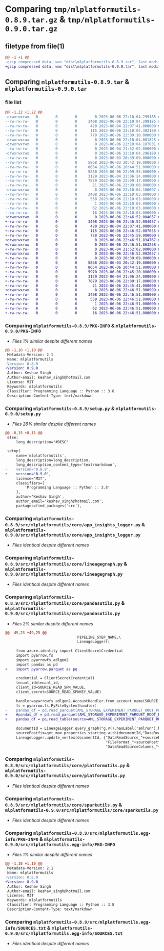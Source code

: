 # Comparing `tmp/mlplatformutils-0.8.9.tar.gz` & `tmp/mlplatformutils-0.9.0.tar.gz`

## filetype from file(1)

```diff
@@ -1 +1 @@
-gzip compressed data, was "dist\mlplatformutils-0.8.9.tar", last modified: Tue Jun  6 22:10:04 2023, max compression
+gzip compressed data, was "dist\mlplatformutils-0.9.0.tar", last modified: Tue Jun  6 22:46:52 2023, max compression
```

## Comparing `mlplatformutils-0.8.9.tar` & `mlplatformutils-0.9.0.tar`

### file list

```diff
@@ -1,22 +1,22 @@
-drwxrwxrwx   0        0        0        0 2023-06-06 22:10:04.299185 mlplatformutils-0.8.9/
--rw-rw-rw-   0        0        0     3408 2023-06-06 22:10:04.299185 mlplatformutils-0.8.9/PKG-INFO
--rw-rw-rw-   0        0        0      420 2023-06-04 22:07:41.000000 mlplatformutils-0.8.9/README.rst
--rw-rw-rw-   0        0        0      115 2023-06-06 22:10:04.302189 mlplatformutils-0.8.9/setup.cfg
--rw-rw-rw-   0        0        0      778 2023-06-06 22:09:10.000000 mlplatformutils-0.8.9/setup.py
-drwxrwxrwx   0        0        0        0 2023-06-06 22:10:04.081825 mlplatformutils-0.8.9/src/
-drwxrwxrwx   0        0        0        0 2023-06-06 22:10:04.107831 mlplatformutils-0.8.9/src/mlplatformutils/
--rw-rw-rw-   0        0        0        0 2023-06-04 21:52:02.000000 mlplatformutils-0.8.9/src/mlplatformutils/__init__.py
-drwxrwxrwx   0        0        0        0 2023-06-06 22:10:04.296189 mlplatformutils-0.8.9/src/mlplatformutils/core/
--rw-rw-rw-   0        0        0        0 2023-06-03 20:39:09.000000 mlplatformutils-0.8.9/src/mlplatformutils/core/__init__.py
--rw-rw-rw-   0        0        0     5868 2023-06-03 20:42:19.000000 mlplatformutils-0.8.9/src/mlplatformutils/core/app_insights_logger.py
--rw-rw-rw-   0        0        0     8654 2023-06-06 20:44:51.000000 mlplatformutils-0.8.9/src/mlplatformutils/core/lineagegraph.py
--rw-rw-rw-   0        0        0     5830 2023-06-06 22:09:55.000000 mlplatformutils-0.8.9/src/mlplatformutils/core/pandasutils.py
--rw-rw-rw-   0        0        0     3129 2023-06-04 21:06:24.000000 mlplatformutils-0.8.9/src/mlplatformutils/core/platformutils.py
--rw-rw-rw-   0        0        0     7879 2023-06-06 22:09:17.000000 mlplatformutils-0.8.9/src/mlplatformutils/core/sparkutils.py
--rw-rw-rw-   0        0        0       21 2023-06-06 22:09:00.000000 mlplatformutils-0.8.9/src/mlplatformutils/core/version.py
-drwxrwxrwx   0        0        0        0 2023-06-06 22:10:04.186097 mlplatformutils-0.8.9/src/mlplatformutils.egg-info/
--rw-rw-rw-   0        0        0     3408 2023-06-06 22:10:03.000000 mlplatformutils-0.8.9/src/mlplatformutils.egg-info/PKG-INFO
--rw-rw-rw-   0        0        0      558 2023-06-06 22:10:03.000000 mlplatformutils-0.8.9/src/mlplatformutils.egg-info/SOURCES.txt
--rw-rw-rw-   0        0        0        1 2023-06-06 22:10:03.000000 mlplatformutils-0.8.9/src/mlplatformutils.egg-info/dependency_links.txt
--rw-rw-rw-   0        0        0       62 2023-06-06 22:10:03.000000 mlplatformutils-0.8.9/src/mlplatformutils.egg-info/requires.txt
--rw-rw-rw-   0        0        0       16 2023-06-06 22:10:03.000000 mlplatformutils-0.8.9/src/mlplatformutils.egg-info/top_level.txt
+drwxrwxrwx   0        0        0        0 2023-06-06 22:46:52.004057 mlplatformutils-0.9.0/
+-rw-rw-rw-   0        0        0     3408 2023-06-06 22:46:52.004057 mlplatformutils-0.9.0/PKG-INFO
+-rw-rw-rw-   0        0        0      420 2023-06-04 22:07:41.000000 mlplatformutils-0.9.0/README.rst
+-rw-rw-rw-   0        0        0      115 2023-06-06 22:46:52.007055 mlplatformutils-0.9.0/setup.cfg
+-rw-rw-rw-   0        0        0      778 2023-06-06 22:45:59.000000 mlplatformutils-0.9.0/setup.py
+drwxrwxrwx   0        0        0        0 2023-06-06 22:46:51.834767 mlplatformutils-0.9.0/src/
+drwxrwxrwx   0        0        0        0 2023-06-06 22:46:51.863258 mlplatformutils-0.9.0/src/mlplatformutils/
+-rw-rw-rw-   0        0        0        0 2023-06-04 21:52:02.000000 mlplatformutils-0.9.0/src/mlplatformutils/__init__.py
+drwxrwxrwx   0        0        0        0 2023-06-06 22:46:52.002057 mlplatformutils-0.9.0/src/mlplatformutils/core/
+-rw-rw-rw-   0        0        0        0 2023-06-03 20:39:09.000000 mlplatformutils-0.9.0/src/mlplatformutils/core/__init__.py
+-rw-rw-rw-   0        0        0     5868 2023-06-03 20:42:19.000000 mlplatformutils-0.9.0/src/mlplatformutils/core/app_insights_logger.py
+-rw-rw-rw-   0        0        0     8654 2023-06-06 20:44:51.000000 mlplatformutils-0.9.0/src/mlplatformutils/core/lineagegraph.py
+-rw-rw-rw-   0        0        0     5970 2023-06-06 22:45:20.000000 mlplatformutils-0.9.0/src/mlplatformutils/core/pandasutils.py
+-rw-rw-rw-   0        0        0     3129 2023-06-04 21:06:24.000000 mlplatformutils-0.9.0/src/mlplatformutils/core/platformutils.py
+-rw-rw-rw-   0        0        0     7879 2023-06-06 22:09:17.000000 mlplatformutils-0.9.0/src/mlplatformutils/core/sparkutils.py
+-rw-rw-rw-   0        0        0       21 2023-06-06 22:45:41.000000 mlplatformutils-0.9.0/src/mlplatformutils/core/version.py
+drwxrwxrwx   0        0        0        0 2023-06-06 22:46:51.900999 mlplatformutils-0.9.0/src/mlplatformutils.egg-info/
+-rw-rw-rw-   0        0        0     3408 2023-06-06 22:46:51.000000 mlplatformutils-0.9.0/src/mlplatformutils.egg-info/PKG-INFO
+-rw-rw-rw-   0        0        0      558 2023-06-06 22:46:51.000000 mlplatformutils-0.9.0/src/mlplatformutils.egg-info/SOURCES.txt
+-rw-rw-rw-   0        0        0        1 2023-06-06 22:46:51.000000 mlplatformutils-0.9.0/src/mlplatformutils.egg-info/dependency_links.txt
+-rw-rw-rw-   0        0        0       62 2023-06-06 22:46:51.000000 mlplatformutils-0.9.0/src/mlplatformutils.egg-info/requires.txt
+-rw-rw-rw-   0        0        0       16 2023-06-06 22:46:51.000000 mlplatformutils-0.9.0/src/mlplatformutils.egg-info/top_level.txt
```

### Comparing `mlplatformutils-0.8.9/PKG-INFO` & `mlplatformutils-0.9.0/PKG-INFO`

 * *Files 1% similar despite different names*

```diff
@@ -1,10 +1,10 @@
 Metadata-Version: 2.1
 Name: mlplatformutils
-Version: 0.8.9
+Version: 0.9.0
 Author: Keshav Singh
 Author-email: keshav_singh@hotmail.com
 License: MIT
 Keywords: mlplatformutils
 Classifier: Programming Language :: Python :: 3.8
 Description-Content-Type: text/markdown
```

### Comparing `mlplatformutils-0.8.9/setup.py` & `mlplatformutils-0.9.0/setup.py`

 * *Files 26% similar despite different names*

```diff
@@ -8,15 +8,15 @@
 else:
     long_description="#DESC"
 
 setup(
     name='mlplatformutils',
     long_description=long_description,
     long_description_content_type='text/markdown',
-    version='0.8.9',
+    version='0.9.0',
     license='MIT',
     classifiers=[
         'Programming Language :: Python :: 3.8'
     ],
     author='Keshav Singh',
     author_email='keshav_singh@hotmail.com',
     packages=find_packages('src'),
```

### Comparing `mlplatformutils-0.8.9/src/mlplatformutils/core/app_insights_logger.py` & `mlplatformutils-0.9.0/src/mlplatformutils/core/app_insights_logger.py`

 * *Files identical despite different names*

### Comparing `mlplatformutils-0.8.9/src/mlplatformutils/core/lineagegraph.py` & `mlplatformutils-0.9.0/src/mlplatformutils/core/lineagegraph.py`

 * *Files identical despite different names*

### Comparing `mlplatformutils-0.8.9/src/mlplatformutils/core/pandasutils.py` & `mlplatformutils-0.9.0/src/mlplatformutils/core/pandasutils.py`

 * *Files 2% similar despite different names*

```diff
@@ -49,23 +49,25 @@
                                 PIPELINE_STEP_NAME,\
                                 LineageLogger):
     
     from azure.identity import ClientSecretCredential
     import pyarrow.fs
     import pyarrowfs_adlgen2
     import pandas as pd
+    import pyarrow.parquet as pq
 
     credential = ClientSecretCredential(
     tenant_id=tenant_id,
     client_id=SOURCE_READ_SPN_VALUE,
     client_secret=SOURCE_READ_SPNKEY_VALUE)
     
     handler=pyarrowfs_adlgen2.AccountHandler.from_account_name(SOURCE_STORAGE_ACCOUNT_VALUE,credential=credential)
     fs = pyarrow.fs.PyFileSystem(handler)
-    pandas_df = pd.read_parquet(AML_STORAGE_EXPERIMENT_PARQUET_ROOT_PATH, filesystem=fs , engine="pyarrow")
+    #pandas_df = pd.read_parquet(AML_STORAGE_EXPERIMENT_PARQUET_ROOT_PATH, filesystem=fs , engine="pyarrow")
+    pandas_df = pq.read_table(source=AML_STORAGE_EXPERIMENT_PARQUET_ROOT_PATH, filesystem=fs).to_pandas()
 
     documentId = LineageLogger.query_graph("g.V().hasLabel('amlrun').has('RUN_ID', '"+RUN_ID+"').has('PIPELINE_STEP_NAME', '"+PIPELINE_STEP_NAME+"').values('id')")[0]
     sourcePostfix=get_max_properties_starting_with(documentId,"DataReadSourceColumns",LineageLogger)
     LineageLogger.update_vertex(documentId, {"DataReadSource_"+sourcePostfix: str(AML_STORAGE_EXPERIMENT_PARQUET_ROOT_PATH),\
                                              "FileFormat_"+sourcePostfix:str("parquet"),\
                                              "DataReadSourceColumns_"+sourcePostfix:"["+",".join(pandas_df.columns.tolist())+"]"})
```

### Comparing `mlplatformutils-0.8.9/src/mlplatformutils/core/platformutils.py` & `mlplatformutils-0.9.0/src/mlplatformutils/core/platformutils.py`

 * *Files identical despite different names*

### Comparing `mlplatformutils-0.8.9/src/mlplatformutils/core/sparkutils.py` & `mlplatformutils-0.9.0/src/mlplatformutils/core/sparkutils.py`

 * *Files identical despite different names*

### Comparing `mlplatformutils-0.8.9/src/mlplatformutils.egg-info/PKG-INFO` & `mlplatformutils-0.9.0/src/mlplatformutils.egg-info/PKG-INFO`

 * *Files 1% similar despite different names*

```diff
@@ -1,10 +1,10 @@
 Metadata-Version: 2.1
 Name: mlplatformutils
-Version: 0.8.9
+Version: 0.9.0
 Author: Keshav Singh
 Author-email: keshav_singh@hotmail.com
 License: MIT
 Keywords: mlplatformutils
 Classifier: Programming Language :: Python :: 3.8
 Description-Content-Type: text/markdown
```

### Comparing `mlplatformutils-0.8.9/src/mlplatformutils.egg-info/SOURCES.txt` & `mlplatformutils-0.9.0/src/mlplatformutils.egg-info/SOURCES.txt`

 * *Files identical despite different names*

